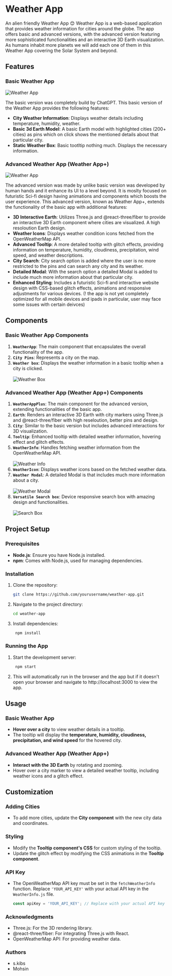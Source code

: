 # Weather App

An alien friendly Weather App 😊
Weather App is a web-based application that provides weather information for cities around the globe. The app offers basic and advanced versions, with the advanced version featuring more sophisticated functionalities and an interactive 3D Earth visualization. As humans inhabit more planets we will add each one of them in this Weather App covering the Solar System and beyond.

## Features

### Basic Weather App

![Weather App](Readme%20SS/Basic%20Weather.png)

The basic version was completely build by ChatGPT. This basic version of the Weather App provides the following features:

- **City Weather Information**: Displays weather details including temperature, humidity, weather.
- **Basic 3d Earth Model**: A basic Earth model with highlighted cities (200+ cities) as pins which on click shows the mentioned details about that particular city.
- **Static Weather Box**: Basic tootltip nothing much. Displays the necessary information.

### Advanced Weather App (Weather App+)

![Weather App](Readme%20SS/Adv%20Weather.png)

The advanced version was made by unlike basic version was developed by human hands and it enhance its UI to a level beyond. It is moslty focused on futuristic Sci-fi design having animations and components which boosts the user experience. This advanced version, known as Weather App+, extends the functionality of the basic app with additional features:

- **3D Interactive Earth**: Utilizes Three.js and @react-three/fiber to provide an interactive 3D Earth component where cities are visualized. A high resoloution Earth design.
- **Weather Icons**: Displays weather condition icons fetched from the OpenWeatherMap API.
- **Advanced Tooltip**: A more detailed tooltip with glitch effects, providing information on temperature, humidity, cloudiness, precipitation, wind speed, and weather descriptions.
- **City Search**: City search option is added where the user is no more restricted to the pins and can search any city and its weather.
- **Detailed Modal**: With the search option a detailed Modal is added to include much more information about that particular city.
- **Enhanced Styling**: Includes a futuristic Sci-fi and interactive website design with CSS-based glitch effects, animations and responsive adjustments for various devices. (! the app is not yet completely optimized for all mobile devices and ipads in particular, user may face some issues with certain deivces)

## Components

### Basic Weather App Components

1. **`WeatherApp`**: The main component that encapsulates the overall functionality of the app.
2. **`City Pins`**: Represents a city on the map.
3. **`Weather box`**: Displays the weather information in a basic tooltip when a city is clicked.</br>
    </br>![Weather Box](Readme%20SS/Basic%20Weather%20box.png)

### Advanced Weather App (Weather App+) Components

1. **`WeatherAppPlus`**: The main component for the advanced version, extending functionalities of the basic app.
2. **`Earth`**: Renders an interactive 3D Earth with city markers using Three.js and @react-three/fiber with high reseloution, better pins and design.
3. **`City`**: Similar to the basic version but includes advanced interactions for 3D visualization.
4. **`Tooltip`**: Enhanced tooltip with detailed weather information, hovering effect and glitch effects.
5. **`WeatherInfo`**: Handles fetching weather information from the OpenWeatherMap API.</br>
    </br>![Weather Info](Readme%20SS/Adv%20Tooltip.png) </br>
6. **`WeatherIcon`**: Displays weather icons based on the fetched weather data.</br>
7. **`Weather Modal`**: A detailed Modal is that includes much more information about a city.</br>
    </br>![Weather Modal](Readme%20SS/Adv%20Modal.png)</br>
8. **`Versatile Search box`**: Device responsive search box with amazing design and functionalities.</br>
    </br>![Search Box](Readme%20SS/Adv%20Search.png)

## Project Setup

### Prerequisites

- **Node.js**: Ensure you have Node.js installed.
- **npm**: Comes with Node.js, used for managing dependencies.

### Installation

1. Clone the repository:
   ```bash
   git clone https://github.com/yourusername/weather-app.git

2. Navigate to the project directory:
   ```bash
   cd weather-app
3. Install dependencies:
   ```bash
    npm install

### Running the App

1. Start the development server:
   ```bash
    npm start
2. This will automatically run in the browser and the app but if it doesn't open your browser and navigate to http://localhost:3000 to view the app.

## Usage

### Basic Weather App

- **Hover over a city** to view weather details in a tooltip.
- The tooltip will display the **temperature, humidity, cloudiness, precipitation, and wind speed** for the hovered city.

### Advanced Weather App (Weather App+)

- **Interact with the 3D Earth** by rotating and zooming.
- Hover over a city marker to view a detailed weather tooltip, including weather icons and a glitch effect.

## Customization

### Adding Cities

- To add more cities, update the **City component** with the new city data and coordinates.

### Styling

- Modify the **Tooltip component's CSS** for custom styling of the tooltip.
- Update the glitch effect by modifying the CSS animations in the **Tooltip component**.

### API Key

- The OpenWeatherMap API key must be set in the `fetchWeatherInfo` function. Replace `'YOUR_API_KEY'` with your actual API key in the `WeatherInfo.js` file.

  ```javascript
  const apiKey = 'YOUR_API_KEY'; // Replace with your actual API key
### Acknowledgments

 - Three.js: For the 3D rendering library.
 - @react-three/fiber: For integrating Three.js with React.
 - OpenWeatherMap API: For providing weather data.

### Authors
 - s.kibs
 - Mohsin 
